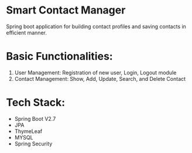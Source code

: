 # Smart Contact Manager
Spring boot application for building contact profiles and saving contacts in efficient manner.



# Basic Functionalities:
1. User Management: Registration of new user, Login, Logout module
2. Contact Management: Show, Add, Update, Search, and Delete Contact


# Tech Stack:
- Spring Boot V2.7
- JPA
- ThymeLeaf
- MYSQL
- Spring Security

